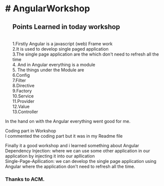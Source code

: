 <html>
<head>
<h1># AngularWorkshop</h1>
</head>
<body>
<ol>
<h2>Points Learned in today workshop </h2><br>
1.Firstly Angular is a javascript (web) Frame work<br>
2.It is used to develop single paged application <br>
3.The single page application are the which don't need to refresh all the time<br> 
4. And in Angular everything is a module <br>
5. The things under the Module are <br>
6.Config <br>
7.Filter <br>
8.Directive <br>
9.Factory <br>
10.Service <br>
11.Provider <br>
12.Value<br>
13.Controller<br>
</ol>
<p>
In the hand on with the Angular everything went good for me.


Coding part in Workshop <br>
I commented the coding part but it was in my Readme file
<!---
<html>
    <head>
        <script src="https://ajax.googleapis.com/ajax/libs/angularjs/1.7.8/angular.min.js">

           </script>  
             <script src="app.js"></script>

       </Script>
    </head>
    <bod<y ng-app="myapp" ng-controller="myfirstcontroller">
        <h1>
            {{2+6}}
            </h1></t><input type="text" ng-model="test"/>
<h2>{{test}}</h2>
<h3>{{hello}}</h3>
<input type= "text"> 
    </body>
</html>


angular.module("myapp",[])
.controller("myfirstcontroller", ['$scope', function ($scope){
console.log("this is form controller")
$scope.hello= "Hello World";
}]);

-->
Finally it a good workshop and i learned something about Angular<br>
Dependency Injection: where we can use some other application in our application by injecting it into our apllication<br>
Single-Page-Apllication: we can develop the single page application using Angular where the application don't need to refresh all the time.
<h3>Thanks to ACM.</h3>
</p>
</body>
</html>